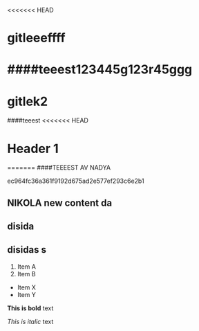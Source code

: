 
<<<<<<< HEAD
# gitleeeffff
####teeest123445g123r45ggg
=======
# gitlek2
####teeest
<<<<<<< HEAD

# Header 1
=======
####TEEEEST AV NADYA
>>>>>>> 
ec964fc36a361f9192d675ad2e577ef293c6e2b1


## NIKOLA new content da


## disida


## disidas s


1. Item A
2. Item B

* Item X 
* Item Y

**This is bold** text

*This is italic* text
